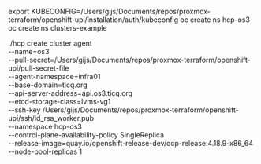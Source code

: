 

export KUBECONFIG=/Users/gijs/Documents/repos/proxmox-terraform/openshift-upi/installation/auth/kubeconfig
oc create ns hcp-os3
oc create ns clusters-example

./hcp create cluster agent \
    --name=os3 \
    --pull-secret=/Users/gijs/Documents/repos/proxmox-terraform/openshift-upi/pull-secret-file \
    --agent-namespace=infra01 \
    --base-domain=ticq.org \
    --api-server-address=api.os3.ticq.org \
    --etcd-storage-class=lvms-vg1 \
    --ssh-key /Users/gijs/Documents/repos/proxmox-terraform/openshift-upi/ssh/id_rsa_worker.pub \
    --namespace hcp-os3 \
    --control-plane-availability-policy SingleReplica \
    --release-image=quay.io/openshift-release-dev/ocp-release:4.18.9-x86_64 \
    --node-pool-replicas 1